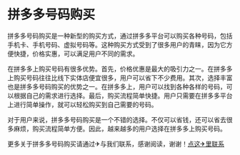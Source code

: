 # 拼多多号码购买

拼多多号码购买是一种新型的购买方式，通过拼多多平台可以购买各种号码，包括手机卡、手机号码、虚拟号码等。这种购买方式受到了很多用户的青睐，因为它方便快捷，价格实惠，可以满足用户不同的需求。

在拼多多上购买号码有很多优势。首先，价格优惠是最大的吸引力之一。在拼多多上购买号码往往比线下实体店便宜很多，用户可以省下不少费用。其次，选择丰富也是拼多多号码购买的优势之一。在拼多多上，用户可以找到各种各样的号码，可以根据自己的需求进行选择。最后，购买流程简单快捷。用户只需要在拼多多平台上进行简单操作，就可以轻松购买到自己需要的号码。

对于用户来说，拼多多号码购买是一个不错的选择。不仅可以省钱，还可以省去很多麻烦，购买流程简单方便。因此，越来越多的用户选择在拼多多上购买号码。

更多关于拼多多号码购买请通过✈与我们联系，感谢阅读，谢谢！[点这✈里联系](https://abc.k02.cc)